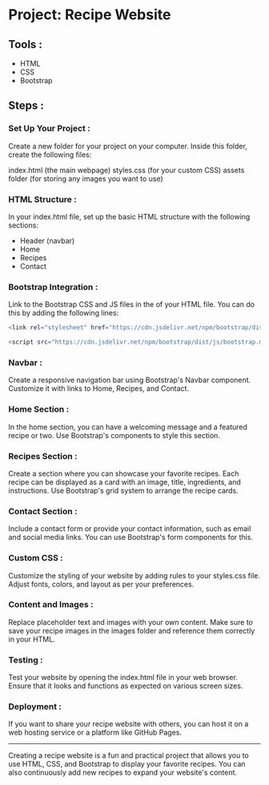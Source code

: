 # Project: Recipe Website

## **Tools** :

- HTML
- CSS
- Bootstrap 

## **Steps** :

### **Set Up Your Project :**

Create a new folder for your project on your computer. Inside this folder, create the following files:

index.html (the main webpage)
styles.css (for your custom CSS)
assets folder (for storing any images you want to use)

### **HTML Structure :**

In your index.html file, set up the basic HTML structure with the following sections:

- Header (navbar)
- Home
- Recipes
- Contact

### **Bootstrap Integration :**

Link to the Bootstrap CSS and JS files in the <head> of your HTML file. You can do this by adding the following lines:

```bash
<link rel="stylesheet" href="https://cdn.jsdelivr.net/npm/bootstrap/dist/css/bootstrap.min.css">
```
```bash
<script src="https://cdn.jsdelivr.net/npm/bootstrap/dist/js/bootstrap.min.js"></script>
```


### **Navbar :**

Create a responsive navigation bar using Bootstrap's Navbar component. Customize it with links to Home, Recipes, and Contact.

### **Home Section :**

In the home section, you can have a welcoming message and a featured recipe or two. Use Bootstrap's components to style this section.

### **Recipes Section :**

Create a section where you can showcase your favorite recipes. Each recipe can be displayed as a card with an image, title, ingredients, and instructions. Use Bootstrap's grid system to arrange the recipe cards.

### **Contact Section :**

Include a contact form or provide your contact information, such as email and social media links. You can use Bootstrap's form components for this.

### **Custom CSS :**

Customize the styling of your website by adding rules to your styles.css file. Adjust fonts, colors, and layout as per your preferences.

### **Content and Images :**

Replace placeholder text and images with your own content. Make sure to save your recipe images in the images folder and reference them correctly in your HTML.

### **Testing :**

Test your website by opening the index.html file in your web browser. Ensure that it looks and functions as expected on various screen sizes.

### **Deployment :**

If you want to share your recipe website with others, you can host it on a web hosting service or a platform like GitHub Pages.

---

Creating a recipe website is a fun and practical project that allows you to use HTML, CSS, and Bootstrap to display your favorite recipes. You can also continuously add new recipes to expand your website's content.
